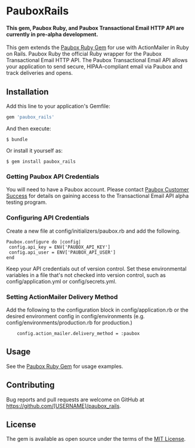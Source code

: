# PauboxRails

#### This gem, Paubox Ruby, and Paubox Transactional Email HTTP API are currently in pre-alpha development.

This gem extends the [Paubox Ruby Gem](https://github.com/paubox/paubox_ruby) for use with ActionMailer in Ruby on Rails. Paubox Ruby the official Ruby wrapper for the Paubox Transactional Email HTTP API. The Paubox Transactional Email API allows your application to send secure, HIPAA-compliant email via Paubox and track deliveries and opens.

## Installation

Add this line to your application's Gemfile:

```ruby
gem 'paubox_rails'
```

And then execute:

    $ bundle

Or install it yourself as:

    $ gem install paubox_rails

### Getting Paubox API Credentials
You will need to have a Paubox account. Please contact [Paubox Customer Success](https://paubox.zendesk.com/hc/en-us) for details on gaining access to the Transactional Email API alpha testing program.

### Configuring API Credentials
Create a new file at config/initializers/paubox.rb and add the following.
 
	Paubox.configure do |config|
     config.api_key = ENV['PAUBOX_API_KEY']
     config.api_user = ENV['PAUBOX_API_USER']
    end

Keep your API credentials out of version control. Set these environmental variables in a file that's not checked into version control, such as config/application.yml or config/secrets.yml.

### Setting ActionMailer Delivery Method

Add the following to the configuration block in config/application.rb or the desired environment config in config/environments (e.g. config/environments/production.rb for production.)
		
	    config.action_mailer.delivery_method = :paubox


## Usage

See the [Paubox Ruby Gem](https://github.com/Paubox/paubox_ruby) for usage examples.


## Contributing

Bug reports and pull requests are welcome on GitHub at https://github.com/[USERNAME]/paubox_rails.


## License

The gem is available as open source under the terms of the [MIT License](http://opensource.org/licenses/MIT).

